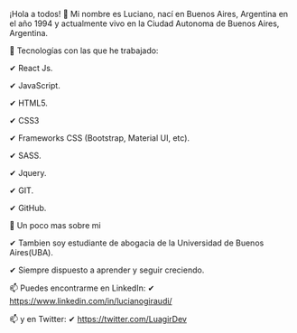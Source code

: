 ¡Hola a todos! 👋
Mi nombre es Luciano, nací en Buenos Aires, Argentina en el año 1994 y actualmente vivo en la Ciudad Autonoma de Buenos Aires, Argentina.

🔭 Tecnologías con las que he trabajado:

✔ React Js.

✔ JavaScript.

✔ HTML5.

✔ CSS3

✔ Frameworks CSS (Bootstrap, Material UI, etc).

✔ SASS.

✔ Jquery.

✔ GIT.

✔ GitHub.

💬 Un poco mas sobre mi

✔ Tambien soy estudiante de abogacia de la Universidad de Buenos Aires(UBA).


✔ Siempre dispuesto a aprender y seguir creciendo.

📫 Puedes encontrarme en LinkedIn:
✔ https://www.linkedin.com/in/lucianogiraudi/

📫 y en Twitter:
✔ https://twitter.com/LuagirDev
